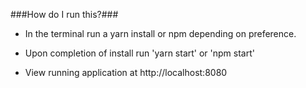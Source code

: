###How do I run this?###

- In the terminal run a yarn install or npm depending on preference.
- Upon completion of install run 'yarn start' or 'npm start'

- View running application at http://localhost:8080

